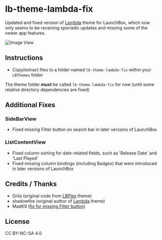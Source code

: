 # lb-theme-lambda-fix

Updated and fixed version of [Lambda](https://forums.launchbox-app.com/files/file/2417-lambda-beta/) theme for LaunchBox, which now only seems to be receiving sporiadic updates and missing some of the newer app features.

![Image View](https://forums.launchbox-app.com/uploads/monthly_2020_05/03-Greenshot-2020-04-29_15-27-47.png.beded1676c9c0f2a24449a2ef6fb1d96.png)

## Instructions
- Copy/extract files to a folder named `lb-theme-lambda-fix` within your `LBThemes` folder

The theme folder ***must*** be called `lb-theme-lambda-fix` for now (until some relative directory dependencies are fixed)

## Additional Fixes

### SideBarView
- Fixed missing Filter button on search bar in later versions of LaunchBox

### ListContentView
- Fixed column sorting for date-related fields, such as 'Release Date' and 'Last Played'
- Fixed missing column bindings (including Badges) that were introduced in later versions of LaunchBox

## Credits / Thanks
- Grila (original code from [LBPlex](https://forums.launchbox-app.com/files/file/1407-lbplex/) theme)
- shadowfire (original author of [Lambda](https://forums.launchbox-app.com/files/file/2417-lambda-beta/) theme)
- MadK9 ([fix for missing Filter button](https://forums.launchbox-app.com/files/file/2417-lambda-beta/page/3/?tab=comments#comment-9789))

## License
CC BY-NC-SA 4.0

